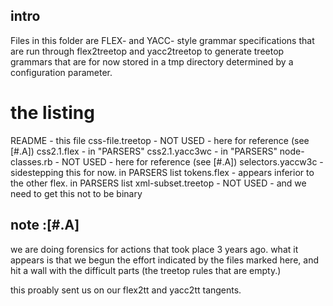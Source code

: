 ## intro

Files in this folder are FLEX- and YACC- style grammar specifications that are
run through flex2treetop and yacc2treetop to generate treetop grammars
that are for now stored in a tmp directory determined by a configuration
parameter.




# the listing

README             - this file
css-file.treetop   - NOT USED - here for reference (see [#.A])
css2.1.flex        - in "PARSERS"
css2.1.yacc3wc     - in "PARSERS"
node-classes.rb    - NOT USED - here for reference (see [#.A])
selectors.yaccw3c  - sidestepping this for now. in PARSERS list
tokens.flex        - appears inferior to the other flex. in PARSERS list
xml-subset.treetop - NOT USED - and we need to get this not to be binary




## note :[#.A]

we are doing forensics for actions that took place 3 years ago. what it
appears is that we begun the effort indicated by the files marked here,
and hit a wall with the difficult parts (the treetop rules that are empty.)

this proably sent us on our flex2tt and yacc2tt tangents.

